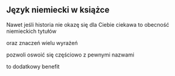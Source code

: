 ## Język niemiecki w książce

Nawet jeśli historia nie okazę się dla Ciebie ciekawa
to obecność niemieckich tytułów

oraz znaczeń wielu wyrażeń

pozwoli oswoić się częściowo z pewnymi nazwami

to dodatkowy benefit

